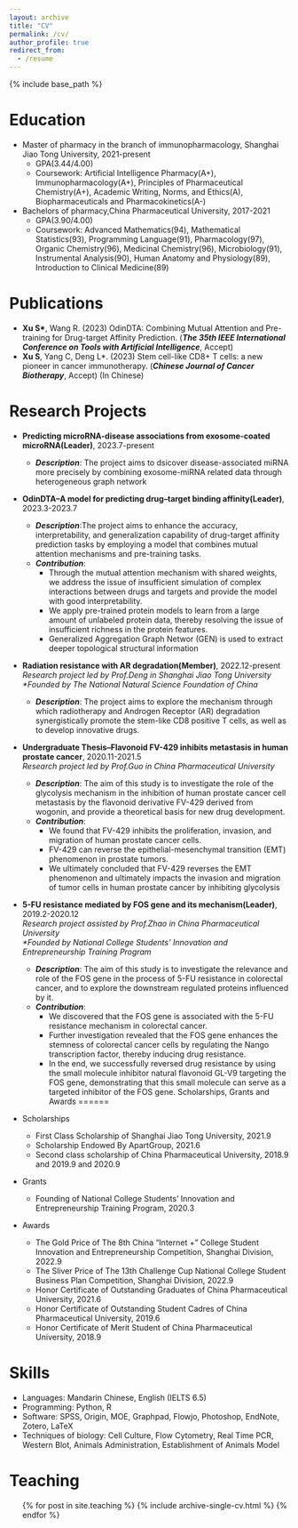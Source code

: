```yaml
---
layout: archive
title: "CV"
permalink: /cv/
author_profile: true
redirect_from:
  - /resume
---
```


{% include base_path %}

Education
======
* Master of pharmacy in the branch of immunopharmacology, Shanghai Jiao Tong University, 2021-present
  * GPA(3.44/4.00)
  * Coursework: Artificial Intelligence Pharmacy(A+), Immunopharmacology(A+), Principles of Pharmaceutical Chemistry(A+), Academic Writing, Norms, and   Ethics(A), Biopharmaceuticals and Pharmacokinetics(A-)
* Bachelors of pharmacy,China Pharmaceutical University, 2017-2021
  * GPA(3.90/4.00)
  * Coursework: Advanced Mathematics(94), Mathematical Statistics(93), Programming Language(91), Pharmacology(97), Organic Chemistry(96), Medicinal Chemistry(96), Microbiology(91), Instrumental Analysis(90), Human Anatomy and Physiology(89), Introduction to Clinical Medicine(89)
  
Publications
======
* __Xu S*__, Wang R. (2023) OdinDTA: Combining Mutual Attention and Pre-training for Drug-target Affinity Prediction. (_**The 35th IEEE International Conference on Tools with Artificial Intelligence**_, Accept)
* __Xu S__, Yang C, Deng L*. (2023) Stem cell-like CD8+ T cells: a new pioneer in cancer immunotherapy. (_**Chinese Journal of Cancer Biotherapy**_, Accept) (In Chinese)
    
Research Projects
======
* __Predicting microRNA-disease associations from exosome-coated microRNA(Leader)__, 2023.7-present
  * _**Description**_: The project aims to dsicover disease-associated miRNA more precisely by combining exosome-miRNA related data through heterogeneous graph network

* __OdinDTA–A model for predicting drug–target binding affinity(Leader)__, 2023.3-2023.7
  * _**Description**_:The project aims to enhance the accuracy, interpretability, and generalization capability of drug-target affinity prediction tasks by employing a model that combines mutual attention mechanisms and pre-training tasks.
  * _**Contribution**_:
    * Through the mutual attention mechanism with shared weights, we address the issue of insufficient simulation of complex interactions between drugs and targets and provide the model with good interpretability.
    * We apply pre-trained protein models to learn from a large amount of unlabeled protein data, thereby resolving the issue of insufficient richness in the protein features.
    * Generalized Aggregation Graph Networ (GEN) is used to extract deeper topological structural information
  
* __Radiation resistance with AR degradation(Member)__, 2022.12-present\
_Research project led by Prof.Deng in Shanghai Jiao Tong University_\
_*Founded by The National Natural Science Foundation of China_
  * _**Description**_: The project aims to explore the mechanism through which radiotherapy and Androgen Receptor (AR) degradation synergistically promote the stem-like CD8 positive T cells, as well as to develop innovative drugs.
   
* __Undergraduate Thesis–Flavonoid FV-429 inhibits metastasis in human prostate cancer__, 2020.11-2021.5\
_Research project led by Prof.Guo in China Pharmaceutical University_
  * _**Description**_: The aim of this study is to investigate the role of the glycolysis mechanism in the inhibition of human prostate cancer cell metastasis by the flavonoid derivative FV-429 derived from wogonin, and provide a theoretical basis for new drug development.
  * _**Contribution**_:
    * We found that FV-429 inhibits the proliferation, invasion, and migration of human prostate cancer cells.
    * FV-429 can reverse the epithelial-mesenchymal transition (EMT) phenomenon in prostate tumors.
    * We ultimately concluded that FV-429 reverses the EMT phenomenon and ultimately impacts the invasion and migration of tumor cells in human prostate cancer by inhibiting glycolysis
    
  
* __5-FU resistance mediated by FOS gene and its mechanism(Leader)__, 2019.2-2020.12\
_Research project assisted by Prof.Zhao in China Pharmaceutical University_\
_*Founded by National College Students’ Innovation and Entrepreneurship Training Program_
  * _**Description**_: The aim of this study is to investigate the relevance and role of the FOS gene in the process of 5-FU resistance in colorectal cancer, and to explore the downstream regulated proteins influenced by it.
  * _**Contribution**_:
    * We discovered that the FOS gene is associated with the 5-FU resistance mechanism in colorectal cancer.
    * Further investigation revealed that the FOS gene enhances the stemness of colorectal cancer cells by regulating the Nango transcription factor, thereby inducing drug resistance.
    * In the end, we successfully reversed drug resistance by using the small molecule inhibitor natural flavonoid GL-V9 targeting the FOS gene, demonstrating that this small molecule can serve as a targeted inhibitor of the FOS gene.
Scholarships, Grants and Awards
======
* Scholarships
  * First Class Scholarship of Shanghai Jiao Tong University, 2021.9
  * Scholarship Endowed By ApartGroup, 2021.6
  * Second class scholarship of China Pharmaceutical University, 2018.9 and 2019.9 and 2020.9
* Grants
  * Founding of National College Students’ Innovation and Entrepreneurship Training Program, 2020.3
* Awards
  * The Gold Price of The 8th China “Internet +” College Student Innovation and Entrepreneurship Competition,
Shanghai Division, 2022.9
  * The Sliver Price of The 13th Challenge Cup National College Student Business Plan Competition, Shanghai
Division, 2022.9
  * Honor Certificate of Outstanding Graduates of China Pharmaceutical University, 2021.6
  * Honor Certificate of Outstanding Student Cadres of China Pharmaceutical University, 2019.6
  * Honor Certificate of Merit Student of China Pharmaceutical University, 2018.9

Skills
======
* Languages: Mandarin Chinese, English (IELTS 6.5)
* Programming: Python, R
* Software: SPSS, Origin, MOE, Graphpad, Flowjo, Photoshop, EndNote, Zotero, LaTeX
* Techniques of biology: Cell Culture, Flow Cytometry, Real Time PCR, Western Blot, Animals Administration, Establishment of Animals Model
   
Teaching
======
  <ul>{% for post in site.teaching %}
    {% include archive-single-cv.html %}
  {% endfor %}</ul>
  
 
